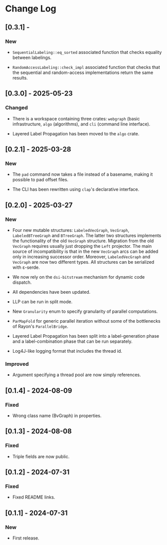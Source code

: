 # Change Log

## [0.3.1] -

### New

* `SequentialLabeling::eq_sorted` associated function that checks
  equality between labelings.

* `RandomAccessLabeling::check_impl` associated function that checks
  that the sequential and random-access implementations return the
  same results.

## [0.3.0] - 2025-05-23

### Changed

* There is a workspace containing three crates: `webgraph` (basic
  infrastructure, `algo` (algorithms), and `cli` (command line
  interface).

* Layered Label Propagation has been moved to the `algo` crate.

## [0.2.1] - 2025-03-28

### New

* The `pad` command now takes a file instead of a basename, making it possible
  to pad offset files.

* The CLI has been rewritten using `clap`'s declarative interface.

## [0.2.0] - 2025-03-27

### New

* Four new mutable structures: `LabeledVecGraph`, `VecGraph`, `LabeledBTreeGraph`
  and `BTreeGraph`. The latter two structures implements the functionality of the
  old `VecGraph` structure. Migration from the old `VecGraph` requires usually
  just dropping the `Left` projector. The main source of incompatibility is that
  in the new `VecGraph` arcs can be added only in increasing successor order.
  Moreover, `LabeledVecGraph` and `VecGraph` are now two different types. All
  structures can be serialized with ε-serde.

* We now rely on the `dsi-bitstream` mechanism for dynamic code dispatch.

* All dependencies have been updated.

* LLP can be run in split mode.

* New `Granularity` enum to specify granularity of parallel computations.

* `ParMapFold` for generic parallel iteration without some of the
  bottlenecks of Rayon's `ParallelBridge`.

* Layered Label Propagation has been split into a label-generation phase
  and a label-combination phase that can be run separately.

* Log4J-like logging format that includes the thread id.

### Improved

* Argument specifying a thread pool are now simply references.

## [0.1.4] - 2024-08-09

### Fixed

* Wrong class name (BvGraph) in properties.

## [0.1.3] - 2024-08-08

### Fixed

* Triple fields are now public.

## [0.1.2] - 2024-07-31

### Fixed

* Fixed README links.

## [0.1.1] - 2024-07-31

### New

* First release.
